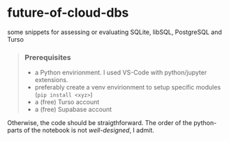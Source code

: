 # future-of-cloud-dbs

some snippets for assessing or evaluating SQLite, libSQL, PostgreSQL and Turso


>### Prerequisites
>
> * a Python envirionment. I used VS-Code with python/jupyter extensions.
> * preferably create a venv envirionment to setup specific modules (`pip install <xyz>`)
> * a (free) Turso account
> * a (free) Supabase account

Otherwise, the code should be straigthforward. The order of the python-parts of the notebook
is not _well-designed_, I admit.

